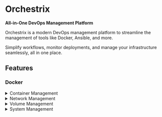 # Orchestrix
**All-in-One DevOps Management Platform**  

Orchestrix is a modern DevOps management platform to streamline the management of tools like Docker, Ansible, and more. 

Simplify workflows, monitor deployments, and manage your infrastructure seamlessly, all in one place.

## Features
### Docker

<details>
    <summary>Container Management</summary>
    <ul>
        <li><input type="checkbox" checked disabled> List all containers</li>
        <li><input type="checkbox" disabled>Create a container (Broken)</li>
        <li><input type="checkbox" checked disabled>Remove a container</li>
        <li><input type="checkbox" checked disabled>Start a container</li>
        <li><input type="checkbox" checked disabled>Stop a container</li>
        <li><input type="checkbox" checked disabled>Restart a container</li>
        <li><input type="checkbox" disabled>Pause a container</li>
        <li><input type="checkbox" disabled>Unpause a container</li>
        <li><input type="checkbox" disabled>Inspect a container</li>
        <li><input type="checkbox" disabled>Get logs of a container</li>
        <li><input type="checkbox" disabled>Get stats of a container</li>
    </ul>
</details>

<details>
    <summary>Network Management</summary>
    <ul>
        <li><input type="checkbox" disabled>List networks</li>
        <li><input type="checkbox" disabled>Create a network</li>
        <li><input type="checkbox" disabled>Remove a network</li>
        <li><input type="checkbox" disabled>Inspect a network</li>
        <li><input type="checkbox" disabled>Connect a container to a network</li>
        <li><input type="checkbox" disabled>Disconnect a container from a network</li>
    </ul>
</details>

<details>
    <summary>Volume Management</summary>
    <ul>
        <li><input type="checkbox" disabled>List volumes</li>
        <li><input type="checkbox" disabled>Create a volume</li>
        <li><input type="checkbox" disabled>Remove a volume</li>
        <li><input type="checkbox" disabled>Inspect a volume</li>
        <li><input type="checkbox" disabled>Mount a volume to a container</li>
    </ul>
</details>

<details>
    <summary>System Management</summary>
    <ul>
        <li><input type="checkbox" disabled>Get Docker version & info</li>
        <li><input type="checkbox" disabled>Prune unused objects</li>
        <li><input type="checkbox" disabled>Monitor events & stats</li>
        <li><input type="checkbox" disabled>Configure Docker settings</li>
    </ul>
</details>